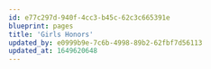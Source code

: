 ```yaml
---
id: e77c297d-940f-4cc3-b45c-62c3c665391e
blueprint: pages
title: 'Girls Honors'
updated_by: e0999b9e-7c6b-4998-89b2-62fbf7d56113
updated_at: 1649620648
---
```

